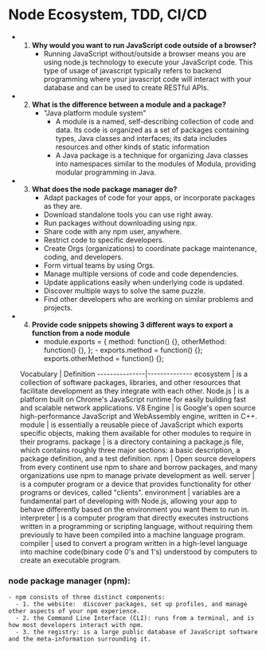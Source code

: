 # Node Ecosystem, TDD, CI/CD

 - 1. **Why would you want to run JavaScript code outside of a browser?**
       - Running JavaScript without/outside a browser means you are using node.js technology to execute your JavaScript code. This type of usage of javascript typically refers to backend programming where your javascript code will interact with your database and can be used to create RESTful APIs.

 - 2. **What is the difference between a module and a package?**
       - "Java platform module system" 
         - A module is a named, self-describing collection of code and data. Its code is organized as a set of packages containing types, Java classes and interfaces; its data includes resources and other kinds of static information
         - A Java package is a technique for organizing Java classes into namespaces similar to the modules of Modula, providing modular programming in Java.

 - 3. **What does the node package manager do?**
       - Adapt packages of code for your apps, or incorporate packages as they are.
       - Download standalone tools you can use right away.
       - Run packages without downloading using npx.
       - Share code with any npm user, anywhere.
       - Restrict code to specific developers.
       - Create Orgs (organizations) to coordinate package maintenance, coding, and developers.
       - Form virtual teams by using Orgs.
       - Manage multiple versions of code and code dependencies.
       - Update applications easily when underlying code is updated.
       - Discover multiple ways to solve the same puzzle.
       - Find other developers who are working on similar problems and projects.

 - 4. **Provide code snippets showing 3 different ways to export a function from a node module**
       - module.exports = {
    method: function() {},
    otherMethod: function() {},
};    - exports.method = function() {};
exports.otherMethod = function() {};




 
   Vocabulary   |  Definition
 ---------------|--------------
   ecosystem    | is a collection of software packages, libraries, and other resources that facilitate development as they integrate                        with each other. 
   Node.js      | is a platform built on Chrome's JavaScript runtime for easily building fast and scalable network applications.
   V8 Engine    | is Google's open source high-performance JavaScript and WebAssembly engine, written in C++. 
   module       | is essentially a reusable piece of JavaScript which exports specific objects, making them available for other modules                    to require in their programs.
   package      | is a directory containing a package.js file, which contains roughly three major sections: a basic description, a                          package definition, and a test definition.
   npm          | Open source developers from every continent use npm to share and borrow packages, and many organizations use npm to                      manage private development as well.
   server       | is a computer program or a device that provides functionality for other programs or devices, called "clients".
   environment  | variables are a fundamental part of developing with Node.js, allowing your app to behave differently based on the                        environment you want them to run in. 
   interpreter  | is a computer program that directly executes instructions written in a programming or scripting language, without                        requiring them previously to have been compiled into a machine language program.
   compiler     | used to convert a program written in a high-level language into machine code(binary code 0's and 1's) understood by                      computers to create an executable program.
  


  ### node package manager (npm):
    - npm consists of three distinct components:
      - 1. the website:  discover packages, set up profiles, and manage other aspects of your npm experience.
      - 2. the Command Line Interface (CLI): runs from a terminal, and is how most developers interact with npm.
      - 3. the registry: is a large public database of JavaScript software and the meta-information surrounding it.
  



